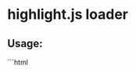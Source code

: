 # highlight.js loader

<h2>Usage:</h2>
```html
<link rel="stylesheet" href="monokai_sublime.csss">
<script src="highlight.pack.js"></script>
<script src="highlightjs_loader.js"></script>
